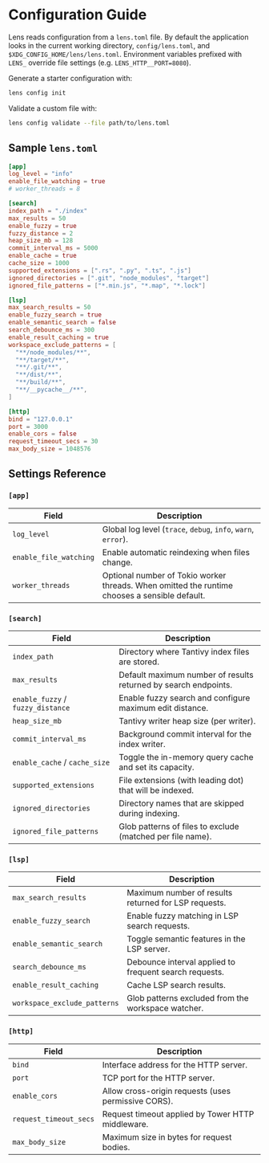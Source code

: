 # Configuration Guide

Lens reads configuration from a `lens.toml` file. By default the application
looks in the current working directory, `config/lens.toml`, and
`$XDG_CONFIG_HOME/lens/lens.toml`. Environment variables prefixed with
`LENS_` override file settings (e.g. `LENS_HTTP__PORT=8080`).

Generate a starter configuration with:

```bash
lens config init
```

Validate a custom file with:

```bash
lens config validate --file path/to/lens.toml
```

## Sample `lens.toml`

```toml
[app]
log_level = "info"
enable_file_watching = true
# worker_threads = 8

[search]
index_path = "./index"
max_results = 50
enable_fuzzy = true
fuzzy_distance = 2
heap_size_mb = 128
commit_interval_ms = 5000
enable_cache = true
cache_size = 1000
supported_extensions = [".rs", ".py", ".ts", ".js"]
ignored_directories = [".git", "node_modules", "target"]
ignored_file_patterns = ["*.min.js", "*.map", "*.lock"]

[lsp]
max_search_results = 50
enable_fuzzy_search = true
enable_semantic_search = false
search_debounce_ms = 300
enable_result_caching = true
workspace_exclude_patterns = [
  "**/node_modules/**",
  "**/target/**",
  "**/.git/**",
  "**/dist/**",
  "**/build/**",
  "**/__pycache__/**",
]

[http]
bind = "127.0.0.1"
port = 3000
enable_cors = false
request_timeout_secs = 30
max_body_size = 1048576
```

## Settings Reference

### `[app]`

| Field | Description |
| ----- | ----------- |
| `log_level` | Global log level (`trace`, `debug`, `info`, `warn`, `error`). |
| `enable_file_watching` | Enable automatic reindexing when files change. |
| `worker_threads` | Optional number of Tokio worker threads. When omitted the runtime chooses a sensible default. |

### `[search]`

| Field | Description |
| ----- | ----------- |
| `index_path` | Directory where Tantivy index files are stored. |
| `max_results` | Default maximum number of results returned by search endpoints. |
| `enable_fuzzy` / `fuzzy_distance` | Enable fuzzy search and configure maximum edit distance. |
| `heap_size_mb` | Tantivy writer heap size (per writer). |
| `commit_interval_ms` | Background commit interval for the index writer. |
| `enable_cache` / `cache_size` | Toggle the in-memory query cache and set its capacity. |
| `supported_extensions` | File extensions (with leading dot) that will be indexed. |
| `ignored_directories` | Directory names that are skipped during indexing. |
| `ignored_file_patterns` | Glob patterns of files to exclude (matched per file name). |

### `[lsp]`

| Field | Description |
| ----- | ----------- |
| `max_search_results` | Maximum number of results returned for LSP requests. |
| `enable_fuzzy_search` | Enable fuzzy matching in LSP search requests. |
| `enable_semantic_search` | Toggle semantic features in the LSP server. |
| `search_debounce_ms` | Debounce interval applied to frequent search requests. |
| `enable_result_caching` | Cache LSP search results. |
| `workspace_exclude_patterns` | Glob patterns excluded from the workspace watcher. |

### `[http]`

| Field | Description |
| ----- | ----------- |
| `bind` | Interface address for the HTTP server. |
| `port` | TCP port for the HTTP server. |
| `enable_cors` | Allow cross-origin requests (uses permissive CORS). |
| `request_timeout_secs` | Request timeout applied by Tower HTTP middleware. |
| `max_body_size` | Maximum size in bytes for request bodies. |
